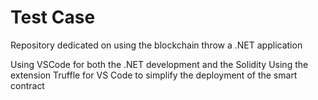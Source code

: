 # Test Case

Repository dedicated on using the blockchain throw a .NET application


Using VSCode for both the .NET development and the Solidity 
Using the extension Truffle for VS Code to simplify the deployment of the smart contract